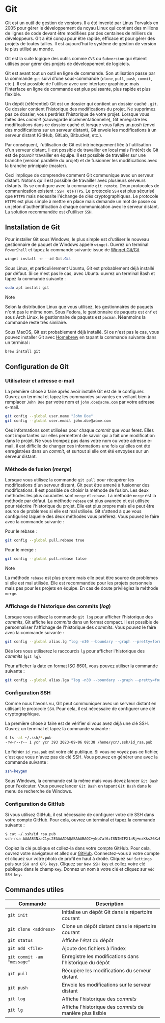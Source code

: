 # Git

Git est un outil de gestion de versions. Il a été inventé par Linus Torvalds en 2005 pour gérer le développement du noyau Linux qui contient des millions de lignes de code devant être modifiées par des centaines de milliers de développeurs. Git a été conçu pour être rapide, efficace et pour gérer des projets de toutes tailles. Il est aujourd'hui le système de gestion de version le plus utilisé au monde.

Git est la suite logique des outils comme `CVS` ou `Subversion` qui étaient utilisés pour gérer des projets de développement de logiciels.

Git est avant tout un outil en ligne de commande. Son utilisation passe par la commande `git` suivi d'une sous-commande (`clone`, `pull`, `push`, `commit`, etc.). Il est possible de l'utiliser avec une interface graphique mais l'interface en ligne de commande est plus puissante, plus rapide et plus flexible.

Un dépôt (référentiel) Git est un dossier qui contient un dossier caché `.git`. Ce dossier contient l'historique des modifications du projet. Ne supprimez pas ce dossier, vous perdriez l'historique de votre projet. Lorsque vous faites des *commit* (sauvegarde incrémentationnelle), Git enregistre les modifications dans ce dossier caché et lorsque vous faites un *push* (envoi des modifications sur un serveur distant), Git envoie les modifications à un serveur distant (GitHub, GitLab, Bitbucket, etc.).

Par conséquent, l'utilisation de Git est intrincèquement liée à l'utilisation d'un serveur distant. Il est possible de travailler en local mais l'intérêt de Git est de pouvoir travailler en équipe. Il est possible de travailler sur une branche (version parallèle du projet) et de fusionner les modifications avec la branche principale (master).

Ceci implique de comprendre comment Git communique avec un serveur distant. Notons qu'il est possible de travailler avec plusieurs serveurs distants. Ils se configure avec la commande `git remote`. Deux protocoles de communication existent : `SSH ` et `HTTPS`. Le protocole `SSH` est plus sécurisé que `HTTPS` mais nécessite l'échange de clés cryptographiques. Le protocole `HTTPS` est plus simple à mettre en place mais demande un mot de passe ou un jeton d'authentification à chaque communication avec le serveur distant. La solution recommandée est d'utiliser `SSH`.



## Installation de Git

Pour installer Git sous Windows, le plus simple est d'utiliser le nouveau gestionnaire de paquet de Windows appelé `winget`. Ouvrez un terminal `PowerShell` et tapez la commande suivante issue de [Winget Git/Git](https://winget.run/pkg/Git/Git)

```powershell
winget install -e --id Git.Git
```

Sous Linux, et particulièrement Ubuntu, Git est probablement déjà installé par défaut. Si ce n'est pas le cas, avec Ubuntu ouvrez un terminal Bash et tapez la commande suivante :

```bash
sudo apt install git
```

> [!NOTE]
> Selon la distribution Linux que vous utilisez, les gestionnaires de paquets n'ont pas le même nom. Sous Fedora, le gestionnaire de paquets est `dnf` et sous Arch Linux, le gestionnaire de paquets est `pacman`. Néanmoins la commande reste très similaire.

Sous MacOS, Git est probablement déjà installé. Si ce n'est pas le cas, vous pouvez installer Git avec [Homebrew](https://brew.sh) en tapant la commande suivante dans un terminal :

```bash
brew install git
```

## Configuration de Git

### Utilisateur et adresse e-mail

La première chose à faire après avoir installé Git est de le configurer. Ouvrez un terminal et tapez les commandes suivantes en veillant bien à remplacer `John Doe` par votre nom et `john.doe@acme.com` par votre adresse e-mail.

```bash
git config --global user.name "John Doe"
git config --global user.email john.doe@acme.com
```

Ces informations sont utilisées pour chaque *commit* que vous ferez. Elles sont importantes car elles permettent de savoir qui a fait une modification dans le projet. Ne vous trompez pas dans votre nom ou votre adresse e-mail, il est difficile de changer ces informations une fois qu'elles ont été enregistrées dans un *commit*, et surtout si elle ont été envoyées sur un serveur distant.

### Méthode de fusion (*merge*)

Lorsque vous utilisez la commande `git pull` pour récupérer les modifications d'un serveur distant, Git peut être amené à fusionner des modifications. Il est possible de choisir la méthode de fusion. Les deux méthodes les plus courantes sont `merge` et `rebase`. La méthode `merge` est la méthode par défaut. La méthode `rebase` est plus avancée et est utilisée pour réécrire l'historique du projet. Elle est plus propre mais elle peut être source de problèmes si elle est mal utilisée. Git s'attend à que vous configuriez laquelle des deux méthodes vous préférez. Vous pouvez le faire avec la commande suivante :

Pour le rebase :

```bash
git config --global pull.rebase true
```

Pour le merge :

```bash
git config --global pull.rebase false
```

> [!NOTE]
> La méthode `rebase` est plus propre mais elle peut être source de problèmes si elle est mal utilisée. Elle est recommandée pour les projets personnels mais pas pour les projets en équipe. En cas de doute privilégiez la méthode `merge`.

### Affichage de l'historique des commits (*log*)

Lorsque vous utilisez la commande `git log` pour afficher l'historique des *commits*, Git affiche les *commits* dans un format compact. Il est possible de personnaliser l'affichage de l'historique des *commits*. Vous pouvez le faire avec la commande suivante :

```bash
git config --global alias.lg "log -n30 --boundary --graph --pretty=format:'%C(bold blue)%h%C(bold green)%<|(20)% ar%C(reset)%C(white)% s %C(dim white)-% an%C(reset)%C(auto)% d%C(bold red)% N' --abbrev-commit --date=relative"
```

Dès lors vous utiliserez le raccourcis `lg` pour afficher l'historique des *commits* (`git lg`).

Pour afficher la date en format ISO 8601, vous pouvez utiliser la commande suivante :

```bash
git config --global alias.lga "log -n30 --boundary --graph --pretty=format:'%C(bold blue)%h%C(bold green)%<|(20)% ai%C(reset)%C(white)% s %C(dim white)-% an%C(reset)%C(auto)% d%C(bold red)' --abbrev-commit --date=iso"
```

### Configuration SSH

Comme nous l'avons vu, Git peut communiquer avec un serveur distant en utilisant le protocole `SSH`. Pour cela, il est nécessaire de configurer une clé cryptographique.

La première chose à faire est de vérifier si vous avez déjà une clé SSH. Ouvrez un terminal et tapez la commande suivante :

```bash
$ ls -al ~/.ssh/*.pub
-rw-r--r-- 1 ycr ycr 393 2023-09-06 08:38 /home/ycr/.ssh/id_rsa.pub
```

Le fichier `id_rsa.pub` est votre clé publique. Si vous ne voyez pas ce fichier, c'est que vous n'avez pas de clé SSH. Vous pouvez en générer une avec la commande suivante :

```bash
ssh-keygen
```

Sous Windows, la commande est la même mais vous devez lancer `Git Bash` pour l'exécuter. Vous pouvez lancer `Git Bash` en tapant `Git Bash` dans le menu de recherche de Windows.

### Configuration de GitHub

Si vous utilisez GitHub, il est nécessaire de configurer votre clé SSH dans votre compte GitHub. Pour cela, ouvrez un terminal et tapez la commande suivante :

```bash
$ cat ~/.ssh/id_rsa.pub
ssh-rsa AAAAB3NzaC1yc2EAAAADAQABAAABAQC+yNp7af6zI8NINIFX1aRj+nzKksZ6XzBSkgA/iuPpYIGz5SSZOkwkvN0DnX8J42DcuEK/mnu3+f9Wh746823gxhXqtj+7Wv9z9DJ9O9qrsYlnxIMipoqepE/Xt+jE5Yv8ullIdsvZdzY611R5DFwrVswslz9OdmpH6nWCmnY/cGZva79ngdcvJLKFk++fl+Be1xshWt24svawRH7Fdxn8VyUKmP2Twy6iMo3MT9xGe5leV1CiTXfkzLYntNV50/dtzQN+pwcwRBdXBP9FdO9+IzieY6bUGttT6t2VcWoK6jFF+i94Chl/FeGvRU1X/QzSP3SYT2biNRNmznSIa2VD ycr@heig-vd
```

Copiez la clé publique et collez-la dans votre compte GitHub. Pour cela, ouvrez votre navigateur et allez sur [GitHub](https://github.com). Connectez-vous à votre compte et cliquez sur votre photo de profil en haut à droite. Cliquez sur `Settings` puis sur `SSH and GPG keys`. Cliquez sur `New SSH key` et collez votre clé publique dans le champ `Key`. Donnez un nom à votre clé et cliquez sur `Add SSH key`.

## Commandes utiles

| Commande | Description |
| --- | --- |
| `git init` | Initialise un dépôt Git dans le répertoire courant |
| `git clone <address>` | Clone un dépôt distant dans le répertoire courant |
| `git status` | Affiche l'état du dépôt |
| `git add <file>` | Ajoute des fichiers à l'index |
| `git commit -am "message"` | Enregistre les modifications dans l'historique du dépôt |
| `git pull` | Récupère les modifications du serveur distant |
| `git push` | Envoie les modifications sur le serveur distant |
| `git log` | Affiche l'historique des *commits* |
| `git lg` | Affiche l'historique des *commits* de manière plus lisible |
